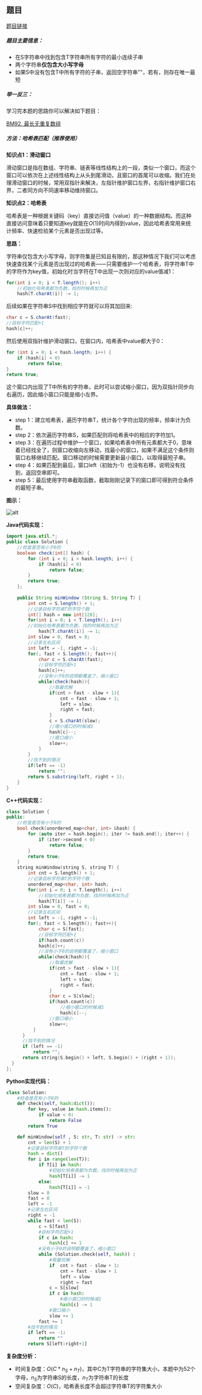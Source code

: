## 题目
[题目链接](https://www.nowcoder.com/practice/c466d480d20c4c7c9d322d12ca7955ac?tpId=295&tqId=670&sourceUrl=/exam/oj&channenl=wgithub&fromPut=wgithub)

##### 题目主要信息：

- 在S字符串中找到包含T字符串所有字符的最小连续子串
- 两个字符串**仅包含大小写字母**
- 如果S中没有包含T中所有字符的子串，返回空字符串""，若有，则存在唯一最短

##### 举一反三：

学习完本题的思路你可以解决如下题目：

[BM92. 最长无重复数组](https://www.nowcoder.com/practice/b56799ebfd684fb394bd315e89324fb4?tpId=295&tqId=1008889)

##### 方法：哈希表匹配（推荐使用）

**知识点1：滑动窗口**

滑动窗口是指在数组、字符串、链表等线性结构上的一段，类似一个窗口，而这个窗口可以依次在上述线性结构上从头到尾滑动，且窗口的首尾可以收缩。我们在处理滑动窗口的时候，常用双指针来解决，左指针维护窗口左界，右指针维护窗口右界，二者同方向不同速率移动维持窗口。

**知识点2：哈希表**

哈希表是一种根据关键码（key）直接访问值（value）的一种数据结构。而这种直接访问意味着只要知道key就能在$O(1)$时间内得到value，因此哈希表常用来统计频率、快速检验某个元素是否出现过等。

**思路：**

字符串仅包含大小写字母，则字符集是已知且有限的，那这种情况下我们可以考虑快速查找某个元素是否出现过的哈希表——只需要维护一个哈希表，将字符串T中的字符作为key值，初始化时当字符在T中出现一次则对应的value值减1：
```java
for(int i = 0; i < T.length(); i++)
    //初始化哈希表都为负数，找的时候再加为正
    hash[T.charAt(i)] -= 1; 
```
后续如果在字符串S中找到相应字符就可以将其加回来:

```java
char c = S.charAt(fast);
//目标字符匹配+1
hash[c]++;
```

然后使用双指针维护滑动窗口，在窗口内，哈希表中value都大于0：
```java
for (int i = 0; i < hash.length; i++) {
    if (hash[i] < 0)
        return false;
}
return true;
```
这个窗口内出现了T中所有的字符串，此时可以尝试缩小窗口，因为双指针同步向右遍历，因此缩小窗口只能是缩小左界。

**具体做法：**

- step 1：建立哈希表，遍历字符串T，统计各个字符出现的频率，频率计为负数。
- step 2：依次遍历字符串S，如果匹配则将哈希表中的相应的字符加1。
- step 3：在遍历过程中维护一个窗口，如果哈希表中所有元素都大于0，意味着已经找全了，则窗口收缩向左移动，找最小的窗口，如果不满足这个条件则窗口右移继续匹配。窗口移动的时候需要更新最小窗口，以取得最短子串。
- step 4：如果匹配到最后，窗口left（初始为-1）也没有右移，说明没有找到，返回空串即可。
- step 5：最后使用字符串截取函数，截取刚刚记录下的窗口即可得到符合条件的最短子串。

**图示：**

![alt](https://uploadfiles.nowcoder.com/images/20220128/397721558_1643367719703/C29F1669954BE771F72C67F5269D6ADC)

**Java代码实现：**
```java
import java.util.*;
public class Solution {
    //检查是否有小于0的
    boolean check(int[] hash) { 
        for (int i = 0; i < hash.length; i++) {
            if (hash[i] < 0)
                return false;
        }
        return true;
    };
    
    public String minWindow (String S, String T) {
        int cnt = S.length() + 1;
        //记录目标字符串T的字符个数
        int[] hash = new int[128]; 
        for(int i = 0; i < T.length(); i++)
        //初始化哈希表都为负数，找的时候再加为正
            hash[T.charAt(i)] -= 1; 
        int slow = 0, fast = 0;  
        //记录左右区间
        int left = -1, right = -1;  
        for(; fast < S.length(); fast++){
            char c = S.charAt(fast);
            //目标字符匹配+1
            hash[c]++;
            //没有小于0的说明都覆盖了，缩小窗口
            while(check(hash)){  
                //取最优解
                if(cnt > fast - slow + 1){ 
                    cnt = fast - slow + 1;  
                    left = slow;
                    right = fast;
                }
                c = S.charAt(slow);
                //缩小窗口的时候减1
                hash[c]--; 
                //窗口缩小
                slow++;      
            }
        }
        //找不到的情况
        if(left == -1)     
            return "";
        return S.substring(left, right + 1);
    }
}
```
**C++代码实现：**
```cpp
class Solution {
public:
    //检查是否有小于0的
    bool check(unordered_map<char, int> &hash) { 
        for (auto iter = hash.begin(); iter != hash.end(); iter++) {
            if (iter->second < 0)
                return false;
        }
        return true;
    }
    string minWindow(string S, string T) {
        int cnt = S.length() + 1;
        //记录目标字符串T的字符个数
        unordered_map<char, int> hash; 
        for(int i = 0; i < T.length(); i++)
            //初始化哈希表都为负数，找的时候再加为正
            hash[T[i]] -= 1; 
        int slow = 0, fast = 0;  
        //记录左右区间
        int left = -1, right = -1;  
        for(; fast < S.length(); fast++){
            char c = S[fast];
            //目标字符匹配+1
            if(hash.count(c))    
            hash[c]++;
            //没有小于0的说明都覆盖了，缩小窗口
            while(check(hash)){   
                //取最优解
                if(cnt > fast - slow + 1){ 
                    cnt = fast - slow + 1;  
                    left = slow;
                    right = fast;
                }
                char c = S[slow];
                if(hash.count(c))
                    //缩小窗口的时候减1
                    hash[c]--; 
                //窗口缩小
                slow++;      
          }
      }
      //找不到的情况
      if (left == -1)     
          return "";
      return string(S.begin() + left, S.begin() + (right + 1));
  }
};
```

**Python实现代码：**
```python
class Solution:
    #检查是否有小于0的
    def check(self, hash:dict()): 
        for key, value in hash.items():
            if value < 0:
                return False
        return True

    def minWindow(self , S: str, T: str) -> str:
        cnt = len(S) + 1
        #记录目标字符串T的字符个数
        hash = dict() 
        for i in range(len(T)):
            if T[i] in hash:
                #初始化哈希表都为负数，找的时候再加为正
                hash[T[i]] -= 1 
            else:
                hash[T[i]] = -1
        slow = 0
        fast = 0
        left = -1
        #记录左右区间
        right = -1 
        while fast < len(S):
            c = S[fast]
            #目标字符匹配+1
            if c in hash:
                hash[c] += 1
            #没有小于0的说明都覆盖了，缩小窗口
            while (Solution.check(self, hash)) :   
                #取最优解
                if  cnt > fast - slow + 1: 
                    cnt = fast - slow + 1
                    left = slow
                    right = fast
                c = S[slow]
                if c in hash:
                    #缩小窗口的时候减1
                    hash[c] -= 1 
                #窗口缩小
                slow += 1      
            fast += 1
        #找不到的情况
        if left == -1:    
            return ""
        return S[left:right+1]
```

**复杂度分析：**
- 时间复杂度：$O(C*n_S+n_T)$，其中C为T字符串的字符集大小，本题中为52个字母，$n_S$为字符串S的长度，$n_T$为字符串T的长度
- 空间复杂度：$O(C)$，哈希表长度不会超过字符串T的字符集大小